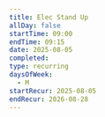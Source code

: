 ```yaml
---
title: Elec Stand Up
allDay: false
startTime: 09:00
endTime: 09:15
date: 2025-08-05
completed: 
type: recurring
daysOfWeek:
  - M
startRecur: 2025-08-05
endRecur: 2026-08-28
---
```

